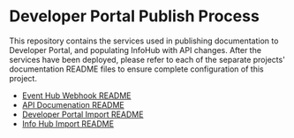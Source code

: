 # Developer Portal Publish Process
This repository contains the services used in publishing documentation to Developer Portal, and populating InfoHub with API changes. After the services have been deployed, please refer to each of the separate projects' documentation README files to ensure complete configuration of this project. 
- [Event Hub Webhook README](eventhubwebhook/README.md)
- [API Documenation README](apidocumentation/README.md)
- [Developer Portal Import README](drupalimportapi/README.md)
- [Info Hub Import README](infohubimport/README.md)